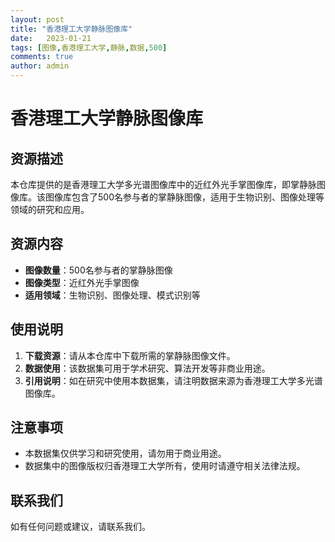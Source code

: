 ```yaml
---
layout: post
title: "香港理工大学静脉图像库"
date:   2023-01-21
tags: [图像,香港理工大学,静脉,数据,500]
comments: true
author: admin
---
```

# 香港理工大学静脉图像库

## 资源描述

本仓库提供的是香港理工大学多光谱图像库中的近红外光手掌图像库，即掌静脉图像库。该图像库包含了500名参与者的掌静脉图像，适用于生物识别、图像处理等领域的研究和应用。

## 资源内容

- **图像数量**：500名参与者的掌静脉图像
- **图像类型**：近红外光手掌图像
- **适用领域**：生物识别、图像处理、模式识别等

## 使用说明

1. **下载资源**：请从本仓库中下载所需的掌静脉图像文件。
2. **数据使用**：该数据集可用于学术研究、算法开发等非商业用途。
3. **引用说明**：如在研究中使用本数据集，请注明数据来源为香港理工大学多光谱图像库。

## 注意事项

- 本数据集仅供学习和研究使用，请勿用于商业用途。
- 数据集中的图像版权归香港理工大学所有，使用时请遵守相关法律法规。

## 联系我们

如有任何问题或建议，请联系我们。
